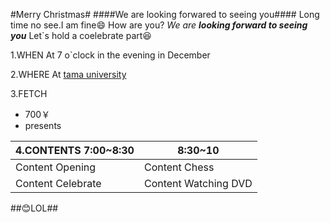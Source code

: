 #Merry Christmas#
####We are looking forwared to seeing you####
Long time no see.I am fine:smile: How are you? *We are __looking forward to seeing you__*
Let`s hold a coelebrate part:laughing:

1.WHEN At 7 o`clock in the evening in December

2.WHERE At [tama university](http://www.tama.ac.jp/)

3.FETCH
  
  * 700￥
  * presents
  
4.CONTENTS 7:00~8:30 | 8:30~10
           --------- | ------- 
     Content Opening | Content Chess
   Content Celebrate | Content Watching DVD

##:blush:LOL##
